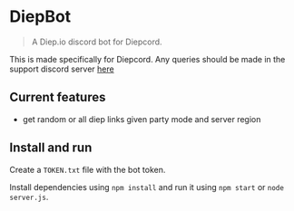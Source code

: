 # DiepBot

> A Diep.io discord bot for Diepcord.

This is made specifically for Diepcord. Any queries should be made in the support discord server [here](https://discord.gg/EuxtH6V5pj)

## Current features

- get random or all diep links given party mode and server region

## Install and run

Create a `TOKEN.txt` file with the bot token.

Install dependencies using `npm install` and run it using `npm start` or `node server.js`.

